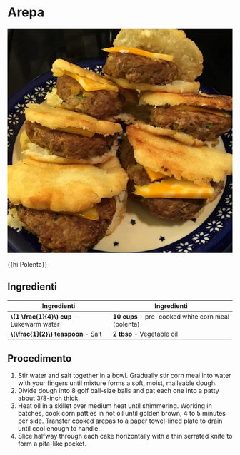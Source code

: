 # Arepa

![](img/Arepa.jpg)

{{hi:Polenta}}

## Ingredienti

| Ingredienti                  | Ingredienti             |
| ---------------------------- | ----------------------- |
| **\\(1 \frac{1}{4}\\) cup** - Lukewarm water | **10 cups** - pre-cooked white corn meal (polenta) |
| **\\(\frac{1}{2}\\) teaspoon** - Salt | **2 tbsp** - Vegetable oil |

## Procedimento

1. Stir water and salt together in a bowl. Gradually stir corn meal into water with your fingers until mixture forms a soft, moist, malleable dough.
1. Divide dough into 8 golf ball-size balls and pat each one into a patty about 3/8-inch thick.
1. Heat oil in a skillet over medium heat until shimmering. Working in batches, cook corn patties in hot oil until golden brown, 4 to 5 minutes per side. Transfer cooked arepas to a paper towel-lined plate to drain until cool enough to handle.
1. Slice halfway through each cake horizontally with a thin serrated knife to form a pita-like pocket.
